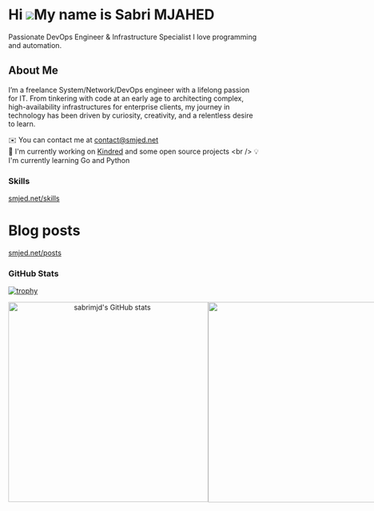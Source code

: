 Hi ![](https://user-images.githubusercontent.com/18350557/176309783-0785949b-9127-417c-8b55-ab5a4333674e.gif)My name is Sabri MJAHED
===================================================================================================================================

Passionate DevOps Engineer & Infrastructure Specialist I love programming and automation.

## About Me

I’m a freelance System/Network/DevOps engineer with a lifelong passion for IT. From tinkering with code at an early age to architecting complex, high-availability infrastructures for enterprise clients, my journey in technology has been driven by curiosity, creativity, and a relentless desire to learn.

 ✉️  You can contact me at [contact@smjed.net](mailto:contact@smjed.net) 
 <br />
 🚀  I'm currently working on [Kindred]([https://www.kindredgroup.com/](https://www.kindredgroup.com/)) and some open source projects
 <br />
 💡I'm currently learning Go and Python
<br>

### Skills

[smjed.net/skills]([https://smjed.net/skills)

# Blog posts
[smjed.net/posts]([https://smjed.net/posts)

### GitHub Stats

[![trophy](https://github-profile-trophy.vercel.app/?username=sabrimjd)](https://github.com/ryo-ma/github-profile-trophy)

<div align="center">
  <div style="display: flex;">
    <img width="400" src="https://github-readme-stats.vercel.app/api?username=sabrimjd&count_private=true&show_icons=true" alt="sabrimjd's GitHub stats" />
    
  <img width="401" src="https://streak-stats.demolab.com/?user=sabrimjd&ring=5094F0&fire=5094F0&currStreakLabel=5094F0" />
  </div>
</div>
